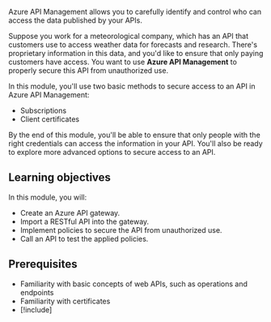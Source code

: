 Azure API Management allows you to carefully identify and control who can access the data published by your APIs.

Suppose you work for a meteorological company, which has an API that customers use to access weather data for forecasts and research. There's proprietary information in this data, and you'd like to ensure that only paying customers have access. You want to use **Azure API Management** to properly secure this API from unauthorized use.

In this module, you'll use two basic methods to secure access to an API in Azure API Management:

- Subscriptions
- Client certificates

By the end of this module, you'll be able to ensure that only people with the right credentials can access the information in your API. You'll also be ready to explore more advanced options to secure access to an API.

## Learning objectives

In this module, you will:

- Create an Azure API gateway.
- Import a RESTful API into the gateway.
- Implement policies to secure the API from unauthorized use.
- Call an API to test the applied policies.

## Prerequisites

- Familiarity with basic concepts of web APIs, such as operations and endpoints
- Familiarity with certificates
- [!include[](../../../includes/azure-subscription-prerequisite.md)]